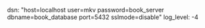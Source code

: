 dsn: "host=localhost user=mkv password=book_server dbname=book_database port=5432 sslmode=disable"
log_level: -4